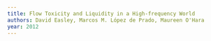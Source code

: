 ```yaml
---
title: Flow Toxicity and Liquidity in a High-frequency World
authors: David Easley, Marcos M. López de Prado, Maureen O'Hara
year: 2012
---
```


